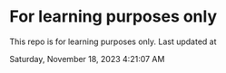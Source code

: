 # For learning purposes only
This repo is for learning purposes only.
Last updated at

Saturday, November 18, 2023 4:21:07 AM

